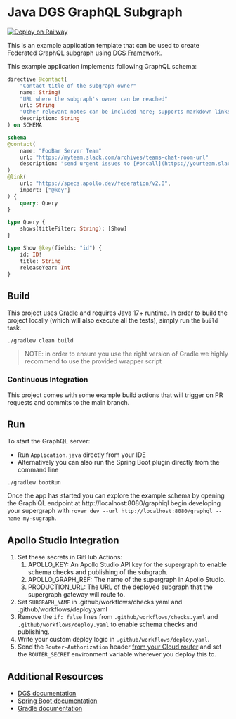 # Java DGS GraphQL Subgraph

[![Deploy on Railway](https://railway.app/button.svg)](https://railway.app/new/template/Jomu73?referralCode=xsbY2R)

This is an example application template that can be used to create Federated GraphQL subgraph using [DGS Framework](https://netflix.github.io/dgs/).

This example application implements following GraphQL schema:

```graphql
directive @contact(
    "Contact title of the subgraph owner"
    name: String!
    "URL where the subgraph's owner can be reached"
    url: String
    "Other relevant notes can be included here; supports markdown links"
    description: String
) on SCHEMA

schema
@contact(
    name: "FooBar Server Team"
    url: "https://myteam.slack.com/archives/teams-chat-room-url"
    description: "send urgent issues to [#oncall](https://yourteam.slack.com/archives/oncall)."
)
@link(
    url: "https://specs.apollo.dev/federation/v2.0",
    import: ["@key"]
) {
    query: Query
}

type Query {
    shows(titleFilter: String): [Show]
}

type Show @key(fields: "id") {
    id: ID!
    title: String
    releaseYear: Int
}
```

## Build

This project uses [Gradle](https://gradle.org/) and requires Java 17+ runtime. In order to build the project locally (which
will also execute all the tests), simply run the `build` task.

```shell
./gradlew clean build
```

> NOTE: in order to ensure you use the right version of Gradle we highly recommend to use the provided wrapper script

### Continuous Integration

This project comes with some example build actions that will trigger on PR requests and commits to the main branch.

## Run

To start the GraphQL server:

* Run `Application.java` directly from your IDE
* Alternatively you can also run the Spring Boot plugin directly from the command line

```shell script
./gradlew bootRun
```

Once the app has started you can explore the example schema by opening the GraphiQL endpoint at http://localhost:8080/graphiql begin developing your supergraph with `rover dev --url http://localhost:8080/graphql --name my-sugraph`.

## Apollo Studio Integration

1. Set these secrets in GitHub Actions:
    1. APOLLO_KEY: An Apollo Studio API key for the supergraph to enable schema checks and publishing of the
       subgraph.
    2. APOLLO_GRAPH_REF: The name of the supergraph in Apollo Studio.
    3. PRODUCTION_URL: The URL of the deployed subgraph that the supergraph gateway will route to.
2. Set `SUBGRAPH_NAME` in .github/workflows/checks.yaml and .github/workflows/deploy.yaml
3. Remove the `if: false` lines from `.github/workflows/checks.yaml` and `.github/workflows/deploy.yaml` to enable schema checks and publishing.
4. Write your custom deploy logic in `.github/workflows/deploy.yaml`.
5. Send the `Router-Authorization` header [from your Cloud router](https://www.apollographql.com/docs/graphos/routing/cloud-configuration#managing-secrets) and set the `ROUTER_SECRET` environment variable wherever you deploy this to.

## Additional Resources

* [DGS documentation](https://netflix.github.io/dgs/)
* [Spring Boot documentation](https://docs.spring.io/spring-boot/docs/2.7.3/reference/htmlsingle/)
* [Gradle documentation](https://gradle.org/)
